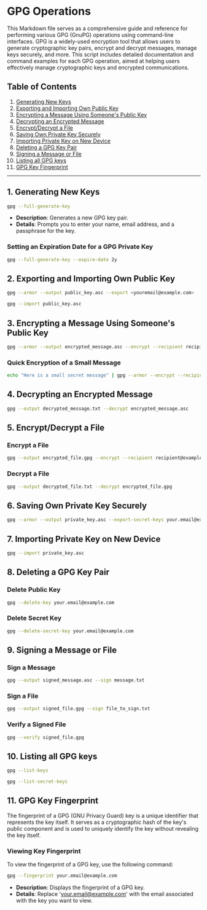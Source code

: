 # GPG Operations

This Markdown file serves as a comprehensive guide and reference for performing various GPG (GnuPG) operations using command-line interfaces. GPG is a widely-used encryption tool that allows users to generate cryptographic key pairs, encrypt and decrypt messages, manage keys securely, and more. This script includes detailed documentation and command examples for each GPG operation, aimed at helping users effectively manage cryptographic keys and encrypted communications.

## Table of Contents

1. [Generating New Keys](#1-generating-new-keys)
2. [Exporting and Importing Own Public Key](#2-exporting-and-importing-own-public-key)
3. [Encrypting a Message Using Someone's Public Key](#3-encrypting-a-message-using-someones-public-key)
4. [Decrypting an Encrypted Message](#4-decrypting-an-encrypted-message)
5. [Encrypt/Decrypt a File](#5-encryptdecrypt-a-file)
6. [Saving Own Private Key Securely](#6-saving-own-private-key-securely)
7. [Importing Private Key on New Device](#7-importing-private-key-on-new-device)
8. [Deleting a GPG Key Pair](#8-deleting-a-gpg-key-pair)
9. [Signing a Message or File](#9-signing-a-message-or-file)
10. [Listing all GPG keys](#10-listing-all-gpg-keys)
11. [GPG Key Fingerprint](#11-gpg-key-fingerprint)

---

## 1. Generating New Keys

```bash
gpg --full-generate-key
```

- **Description**: Generates a new GPG key pair.
- **Details**: Prompts you to enter your name, email address, and a passphrase for the key.

### Setting an Expiration Date for a GPG Private Key

```bash
gpg --full-generate-key --expire-date 2y
```

## 2. Exporting and Importing Own Public Key

```bash
gpg --armor --output public_key.asc --export <youremail@example.com>
```

```bash
gpg --import public_key.asc
```

## 3. Encrypting a Message Using Someone's Public Key

```bash
gpg --armor --output encrypted_message.asc --encrypt --recipient recipient@example.com message.txt
```

### Quick Encryption of a Small Message

```bash
echo "Here is a small secret message" | gpg --armor --encrypt --recipient recipient@example.com > message.txt
```

## 4. Decrypting an Encrypted Message

```bash
gpg --output decrypted_message.txt --decrypt encrypted_message.asc
```

## 5. Encrypt/Decrypt a File

### Encrypt a File

```bash
gpg --output encrypted_file.gpg --encrypt --recipient recipient@example.com file_to_encrypt.txt
```

### Decrypt a File

```bash
gpg --output decrypted_file.txt --decrypt encrypted_file.gpg
```

## 6. Saving Own Private Key Securely

```bash
gpg --armor --output private_key.asc --export-secret-keys your.email@example.com
```

## 7. Importing Private Key on New Device

```bash
gpg --import private_key.asc
```

## 8. Deleting a GPG Key Pair

### Delete Public Key

```bash
gpg --delete-key your.email@example.com
```

### Delete Secret Key

```bash
gpg --delete-secret-key your.email@example.com
```

## 9. Signing a Message or File

### Sign a Message

```bash
gpg --output signed_message.asc --sign message.txt
```

### Sign a File

```bash
gpg --output signed_file.gpg --sign file_to_sign.txt
```

### Verify a Signed File

```bash
gpg --verify signed_file.gpg
```

## 10. Listing all GPG keys

```bash
gpg --list-keys
```

```bash
gpg --list-secret-keys
```

## 11. GPG Key Fingerprint
The fingerprint of a GPG (GNU Privacy Guard) key is a unique identifier that represents the key itself. It serves as a cryptographic hash of the key's public component and is used to uniquely identify the key without revealing the key itself.

### Viewing Key Fingerprint

To view the fingerprint of a GPG key, use the following command:

```bash
gpg --fingerprint your.email@example.com
```

- **Description**: Displays the fingerprint of a GPG key.
- **Details**: Replace 'your.email@example.com' with the email associated with the key you want to view.